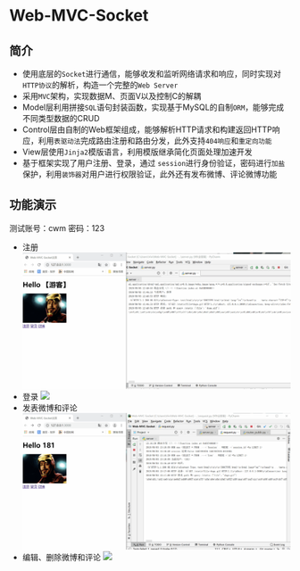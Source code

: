 Web-MVC-Socket
===============
简介
----
* 使用底层的`Socket`进行通信，能够收发和监听网络请求和响应，同时实现对`HTTP协议`的解析，构造一个完整的`Web Server`<br>
* 采用`MVC`架构，实现数据M、页面V以及控制C的解耦<br>
* Model层利用拼接`SQL`语句封装函数，实现基于MySQL的自制`ORM`，能够完成不同类型数据的CRUD<br>
* Control层由自制的Web框架组成，能够解析HTTP请求和构建返回HTTP响应，利用`表驱动法`完成路由注册和路由分发，此外支持`404响应`和`重定向功能`<br>
* View层使用`Jinja2`模版语言，利用模版继承简化页面处理加速开发<br>
* 基于框架实现了用户注册、登录，通过 `session`进行身份验证，密码进行`加盐`保护，利用`装饰器`对用户进行权限验证，此外还有发布微博、评论微博功能<br>

功能演示
--------
测试账号：cwm  密码：123<br>
* 注册 ![](https://github.com/chenweiming812/Web-MVC-Socket/raw/master/static/register.gif) <br>
* 登录 ![](https://github.com/chenweiming812/Web-MVC-Socket/raw/master/static/login.gif)<br>
* 发表微博和评论 ![](https://github.com/chenweiming812/Web-MVC-Socket/raw/master/static/weibo.gif)<br>
* 编辑、删除微博和评论 ![](https://github.com/chenweiming812/Web-MVC-Socket/raw/master/static/edit.gif)<br>
